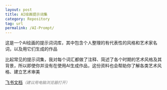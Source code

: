 ```yaml
---
layout: post
title: AI绘画提示词集
category: Repository
tag: url
permalink: /AI-Prompt/
---
```



这是一个AI绘画的提示词词库，其中包含个人整理的有代表性的风格和艺术家名词，以及用它们生成的作品

比起常见的提示词集，我对每个词汇都做了注释、简述了各个时期的艺术风格及其背景，所以即使你并没有在使用AI生成作品，这份资料也会帮助你了解各类艺术风格、建立艺术审美

[飞书文档](https://guemustudio.feishu.cn/wiki/space/7252388265402564609?ccm_open_type=lark_wiki_spaceLink)<span style="font-style: italic; font-size: 0.9em; color: gray;">（建议用电脑浏览器打开）</span>